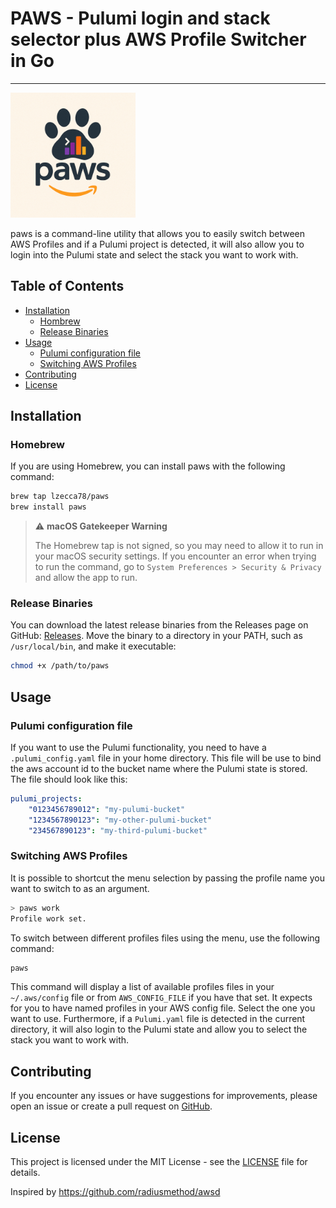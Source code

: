 # PAWS - Pulumi login and stack selector plus AWS Profile Switcher in Go

---

<img src="assets/paws.png" width="200">

paws is a command-line utility that allows you to easily switch between AWS Profiles and if a Pulumi project is detected, it will also allow you to login into the Pulumi state and select the stack you want to work with.

## Table of Contents

- [Installation](#installation)
    - [Hombrew](#homebrew)
    - [Release Binaries](#release-binaries)
- [Usage](#usage)
    - [Pulumi configuration file](#pulumi-configuration-file)
    - [Switching AWS Profiles](#switching-aws-profiles)
- [Contributing](#contributing)
- [License](#license)

## Installation

### Homebrew
If you are using Homebrew, you can install paws with the following command:

```sh
brew tap lzecca78/paws
brew install paws
```

> ⚠️ **macOS Gatekeeper Warning**
> 
> The Homebrew tap is not signed, so you may need to allow it to run in your macOS security settings. If you encounter an error when trying to run the command, go to `System Preferences > Security & Privacy` and allow the app to run.


### Release Binaries
You can download the latest release binaries from the Releases page on GitHub: [Releases](https://github.com/lzecca78/paws/releases).
Move the binary to a directory in your PATH, such as `/usr/local/bin`, and make it executable:

```sh
chmod +x /path/to/paws
```

## Usage

### Pulumi configuration file

If you want to use the Pulumi functionality, you need to have a `.pulumi_config.yaml` file in your home directory. This file will be use to bind the aws account id to the bucket name where the Pulumi state is stored. The file should look like this:

```yaml
pulumi_projects:
    "0123456789012": "my-pulumi-bucket"
    "1234567890123": "my-other-pulumi-bucket"
    "234567890123": "my-third-pulumi-bucket"
```    

### Switching AWS Profiles

It is possible to shortcut the menu selection by passing the profile name you want to switch to as an argument.

```bash
> paws work
Profile work set.
```

To switch between different profiles files using the menu, use the following command:

```bash
paws
```

This command will display a list of available profiles files in your `~/.aws/config` file or from `AWS_CONFIG_FILE`
if you have that set. It expects for you to have named profiles in your AWS config file. Select the one you want to use.
Furthermore, if a `Pulumi.yaml` file is detected in the current directory, it will also login to the Pulumi state and allow you to select the stack you want to work with.

## Contributing

If you encounter any issues or have suggestions for improvements, please open an issue or create a pull request on [GitHub](https://github.com/lzecca78/awsd).

## License

This project is licensed under the MIT License - see the [LICENSE](LICENSE) file for details.


Inspired by https://github.com/radiusmethod/awsd
